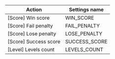 | Action | Settings name |
|--------|---------------|
| [Score] Win score | WIN_SCORE |
| [Score] Fail penalty | FAIL_PENALTY |
| [Score] Lose penalty | LOSE_PENALTY |
| [Score] Success score | SUCCESS_SCORE |
| [Level] Levels count | LEVELS_COUNT |
